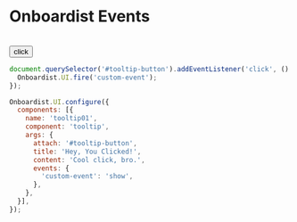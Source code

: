 # Onboardist Events

<br>
<div class="example">
  <button id="tooltip-button" @click="fireEvent()">click</button>
</div>

```js
document.querySelector('#tooltip-button').addEventListener('click', () => {
  Onboardist.UI.fire('custom-event');
});

Onboardist.UI.configure({
  components: [{
    name: 'tooltip01',
    component: 'tooltip',
    args: {
      attach: '#tooltip-button',
      title: 'Hey, You Clicked!',
      content: 'Cool click, bro.',
      events: {
        'custom-event': 'show',
      },
    },
  }],
});
```

<script>
const popperArgs = {
  placement: 'left',
  modifiers: {
    offset: {
      enabled: true,
      offset: '0,-50%r',
    },
  },
};

export default {
  props: ['slot-key'],
  data: () => ({
    destroyables: [],
  }),
  methods: {
    fireEvent() {
      Onboardist.UI.fire('custom-event');
    },
  },
  mounted() {
    Onboardist.UI.configure({
      components: [{
        name: 'tooltip01',
        component: 'tooltip',
        args: {
          attach: '#tooltip-button',
          title: 'Hey, You Clicked!',
          content: 'Cool click, bro.',
          events: {
            'custom-event': 'show',
          },
        },
      }],
    });

    // new Onboardist.UI.Hotspot({
    //   name: 'hot01',
    //   attach: '#tooltip-button',
    //   events: {
    //     'custom-event': 'tooltip01',
    //   },
    //   ...popperArgs,
    // });
  },
  destroyed() {
    Onboardist.UI.reset();
  },
};
</script>